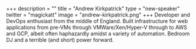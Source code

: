 +++
description = ""
title = "Andrew Kirkpatrick"
type = "new-speaker"
twitter = "magickatt"
image = "andrew-kirkpatrick.png"
+++
Developer and DevOps enthusiast from the middle of England. Built infrastructure for web applications from pre-VMs through VMWare/Xen/Hyper-V through to AWS and GCP, albeit often haphazardly amidst a variety of automation. Bedroom DJ and a terrible (and short) power forward.